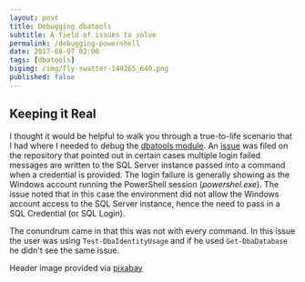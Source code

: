 ```yaml
---
layout: post
title: Debugging dbatools
subtitle: A field of issues to solve
permalink: /debugging-powershell
date: 2017-08-07 02:00
tags: [dbatools]
bigimg: /img/fly-swatter-149265_640.png
published: false
---
```


## Keeping it Real

I thought it would be helpful to walk you through a true-to-life scenario that I had where I needed to debug the [dbatools module](https://dbatools.io). An [issue](https://github.com/sqlcollaborative/dbatools/issues/2012) was filed on the repository that pointed out in certain cases multiple login failed messages are written to the SQL Server instance passed into a command when a credential is provided. The login failure is generally showing as the Windows account running the PowerShell session (_powershel.exe_). The issue noted that in this case the environment did not allow the Windows account access to the SQL Server instance, hence the need to pass in a SQL Credential (or SQL Login).

The conundrum came in that this was not with every command. In this issue the user was using `Test-DbaIdentityUsage` and if he used `Get-DbaDatabase` he didn't see the same issue.

Header image provided via [pixabay](https://pixabay.com/en/fly-swatter-flyswatter-fly-flap-bug-149265/)